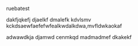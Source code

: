 ruebatest

dakfjqkefj
djaelkf
dmalefk
kdvlsmv
kckdsaewfaefefwfealkwdalkdwa,mvfldwkaokaf



adwawdkja
djamwd
cenmkqd
madmadmef
dkakekf
